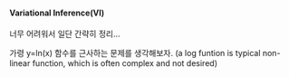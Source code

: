 #### Variational Inference(VI)

너무 어려워서 일단 간략히 정리...  
  
  
가령 y=ln(x) 함수를 근사하는 문제를 생각해보자. 
(a log funtion is typical non-linear function, 
which is often complex and not desired)

